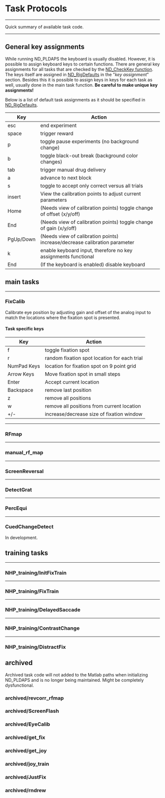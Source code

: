 # Task Protocols

__________
Quick summary of available task code.
__________

## General key assignments

While running ND_PLDAPS the keyboard is usually disabled. However, it is possible to assign keyboard keys to certain functions. There are general key assignments for all tasks that are checked by the [ND_CheckKey function](../utils/ND_CheckKey.m). The keys itself are assigned in [ND_RigDefaults](../defaults/ND_RigDefaults.m) in the "*key assignment*" section. Besides this it is possible to assign keys in keys for each task as well, usually done in the main task function. **Be careful to make unique key assignments!**

Below is a list of default task assignments as it should be specified in  [ND_RigDefaults](../defaults/ND_RigDefaults.m).


Key          | Action
-------------|--------------
esc          | end experiment
space        | trigger reward
p            | toggle pause experiments (no background change)
b            | toggle black-out break (background color changes)
tab          | trigger manual drug delivery
a            | advance to next block
s            | toggle to accept only correct versus all trials
insert       | View the calibration points to adjust current parameters
Home         | (Needs view of calibration points) toggle change of offset (x/y/off)
End          | (Needs view of calibration points) toggle change of gain (x/y/off)
PgUp/Down    | (Needs view of calibration points) increase/decrease calibration parameter
k            | enable keyboard input, therefore no key assignments functional
End          | (If the keyboard is enabled) disable keyboard


## main tasks

________________________________________________________________________________
### FixCalib

Calibrate eye position by adjusting gain and offset of the analog input to match the locations where the fixation spot is presented.


#### Task specific keys

Key          | Action
-------------|--------------
f            | toggle fixation spot
r            | random fixation spot location for each trial
NumPad Keys  | location for fixation spot on 9 point grid
Arrow Keys   | Move fixation spot in small steps
Enter        | Accept current location
Backspace    | remove last position
z            | remove all positions
w            | remove all positions from current location
+/-          | increase/decrease size of fixation window

________________________________________________________________________________
### RFmap

________________________________________________________________________________
### manual_rf_map

________________________________________________________________________________
### ScreenReversal

________________________________________________________________________________
### DetectGrat

________________________________________________________________________________
### PercEqui

________________________________________________________________________________
### CuedChangeDetect
In development.

## training tasks

________________________________________________________________________________
### NHP_training/InitFixTrain

________________________________________________________________________________
### NHP_training/FixTrain

________________________________________________________________________________
### NHP_training/DelayedSaccade

________________________________________________________________________________
### NHP_training/ContrastChange

________________________________________________________________________________
### NHP_training/DistractFix

## archived
Archived task code will not added to the Matlab paths when initializing ND_PLDAPS and is no longer being maintained. Might be completely dysfunctional.

### archived/revcorr_rfmap
### archived/ScreenFlash
### archived/EyeCalib
### archived/get_fix
### archived/get_joy
### archived/joy_train
### archived/JustFix
### archived/rndrew
